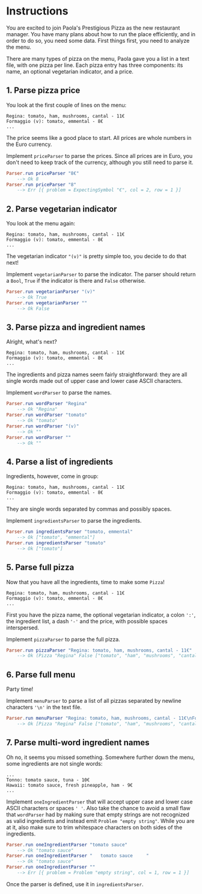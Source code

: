 # Instructions

You are excited to join Paola's Prestigious Pizza as the new restaurant manager.
You have many plans about how to run the place efficiently, and in order to do so, you need some data.
First things first, you need to analyze the menu.

There are many types of pizza on the menu, Paola gave you a list in a text file, with one pizza per line.
Each pizza entry has three components: its name, an optional vegetarian indicator, and a price.

## 1. Parse pizza price

You look at the first couple of lines on the menu:

```
Regina: tomato, ham, mushrooms, cantal - 11€
Formaggio (v): tomato, emmental - 8€
...
```

The price seems like a good place to start.
All prices are whole numbers in the Euro currency.

Implement `priceParser` to parse the prices. 
Since all prices are in Euro, you don't need to keep track of the currency, although you still need to parse it.

```elm
Parser.run priceParser "8€"
    --> Ok 8
Parser.run priceParser "8"
    --> Err [{ problem = ExpectingSymbol "€", col = 2, row = 1 }]
```

## 2. Parse vegetarian indicator

You look at the menu again:

```
Regina: tomato, ham, mushrooms, cantal - 11€
Formaggio (v): tomato, emmental - 8€
...
```

The vegetarian indicator `"(v)"` is pretty simple too, you decide to do that next!

Implement `vegetarianParser` to parse the indicator.
The parser should return a `Bool`, `True` if the indicator is there and `False` otherwise. 

```elm
Parser.run vegetarianParser "(v)"
    --> Ok True
Parser.run vegetarianParser ""
    --> Ok False
```

## 3. Parse pizza and ingredient names

Alright, what's next?

```
Regina: tomato, ham, mushrooms, cantal - 11€
Formaggio (v): tomato, emmental - 8€
...
```

The ingredients and pizza names seem fairly straightforward: they are all single words made out of upper case and lower case ASCII characters.

Implement `wordParser` to parse the names.

```elm
Parser.run wordParser "Regina"
    --> Ok "Regina"
Parser.run wordParser "tomato"
    --> Ok "tomato"
Parser.run wordParser "(v)"
    --> Ok ""
Parser.run wordParser ""
    --> Ok ""
```

## 4. Parse a list of ingredients

Ingredients, however, come in group:

```
Regina: tomato, ham, mushrooms, cantal - 11€
Formaggio (v): tomato, emmental - 8€
...
```
They are single words separated by commas and possibly spaces.

Implement `ingredientsParser` to parse the ingredients. 

```elm
Parser.run ingredientsParser "tomato, emmental"
    --> Ok ["tomato", "emmental"]
Parser.run ingredientsParser "tomato"
    --> Ok ["tomato"]
```

## 5. Parse full pizza

Now that you have all the ingredients, time to make some `Pizza`!

```
Regina: tomato, ham, mushrooms, cantal - 11€
Formaggio (v): tomato, emmental - 8€
...
```

First you have the pizza name, the optional vegetarian indicator, a colon `':'`, the ingredient list, a dash `'-'` and the price, with possible spaces interspersed.

Implement `pizzaParser` to parse the full pizza.

```elm
Parser.run pizzaParser "Regina: tomato, ham, mushrooms, cantal - 11€"
    --> Ok (Pizza "Regina" False ["tomato", "ham", "mushrooms", "cantal"] 11)
```

## 6. Parse full menu

Party time!

Implement `menuParser` to parse a list of all pizzas separated by newline characters `'\n'` in the text file.

```elm
Parser.run menuParser "Regina: tomato, ham, mushrooms, cantal - 11€\nFormaggio (v): tomato, emmental - 8€"
    --> Ok [Pizza "Regina" False ["tomato", "ham", "mushrooms", "cantal"] 11, Pizza "nFormaggio" True ["tomato", "emmental"] 8]
```

## 7. Parse multi-word ingredient names

Oh no, it seems you missed something.
Somewhere further down the menu, some ingredients are not single words:

```
...
Tonno: tomato sauce, tuna - 10€
Hawaii: tomato sauce, fresh pineapple, ham - 9€
...
```

Implement `oneIngredientParser` that will accept upper case and lower case ASCII characters or spaces `' '`.
Also take the chance to avoid a small flaw that `wordParser` had by making sure that empty strings are not recognized as valid ingredients and instead emit `Problem "empty string"`.
While you are at it, also make sure to trim whitespace characters on both sides of the ingredients.

```elm
Parser.run oneIngredientParser "tomato sauce"
    --> Ok "tomato sauce"
Parser.run oneIngredientParser "   tomato sauce     "
    --> Ok "tomato sauce"
Parser.run oneIngredientParser ""
    --> Err [{ problem = Problem "empty string", col = 1, row = 1 }]
```

Once the parser is defined, use it in `ingredientsParser`.
